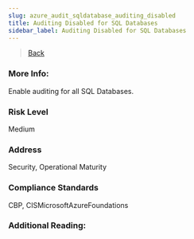 ```yaml
---
slug: azure_audit_sqldatabase_auditing_disabled
title: Auditing Disabled for SQL Databases
sidebar_label: Auditing Disabled for SQL Databases
---
```

> [Back](../../azuresqlaudit)

### More Info:
Enable auditing for all SQL Databases.

### Risk Level
Medium

### Address
Security, Operational Maturity

### Compliance Standards
CBP, CISMicrosoftAzureFoundations

### Additional Reading:
